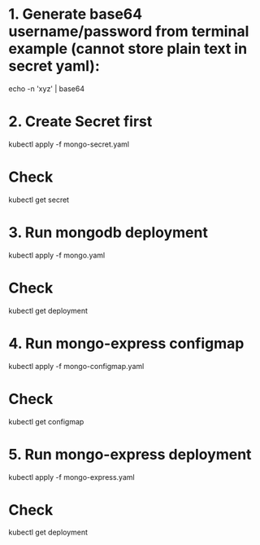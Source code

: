 # 1. Generate base64 username/password from terminal example (cannot store plain text in secret yaml):
echo -n 'xyz' | base64

# 2. Create Secret first
kubectl apply -f mongo-secret.yaml 

  # Check
  kubectl get secret

# 3. Run mongodb deployment
kubectl apply -f mongo.yaml 

  # Check
  kubectl get deployment


# 4. Run mongo-express configmap
kubectl apply -f mongo-configmap.yaml 

  # Check
  kubectl get configmap

# 5. Run mongo-express deployment
kubectl apply -f mongo-express.yaml 

  # Check
  kubectl get deployment
